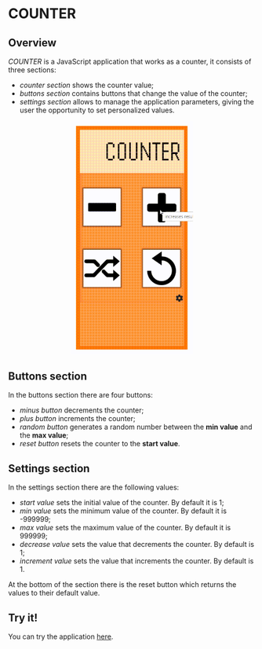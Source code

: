 # COUNTER

## Overview

_COUNTER_ is a JavaScript application that works as a counter, it consists of three sections:

-   _counter section_ shows the counter value;
-   _buttons section_ contains buttons that change the value of the counter;
-   _settings section_ allows to manage the application parameters, giving the user the opportunity to set personalized values.

<p align="center"><img src="assets/img/overview.gif" alt="COUNTER" width="250px"></p>

## Buttons section

In the buttons section there are four buttons:

-   _minus button_ decrements the counter;
-   _plus button_ increments the counter;
-   _random button_ generates a random number between the **min value** and the **max value**;
-   _reset button_ resets the counter to the **start value**.

## Settings section

In the settings section there are the following values:

-   _start value_ sets the initial value of the counter. By default it is 1;
-   _min value_ sets the minimum value of the counter. By default it is -999999;
-   _max value_ sets the maximum value of the counter. By default it is 999999;
-   _decrease value_ sets the value that decrements the counter. By default is 1;
-   _increment value_ sets the value that increments the counter. By default is 1.

At the bottom of the section there is the reset button which returns the values ​​to their default value.

## Try it!

You can try the application <a href="https://helpful-hotteok-93d7ed.netlify.app/">here</a>.
